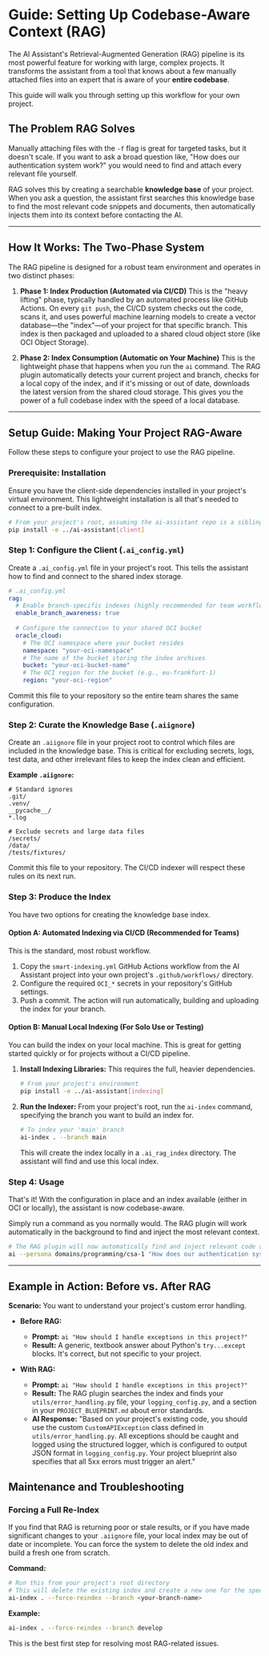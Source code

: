 # Guide: Setting Up Codebase-Aware Context (RAG)

The AI Assistant's Retrieval-Augmented Generation (RAG) pipeline is its most powerful feature for working with large, complex projects. It transforms the assistant from a tool that knows about a few manually attached files into an expert that is aware of your **entire codebase**.

This guide will walk you through setting up this workflow for your own project.

## The Problem RAG Solves

Manually attaching files with the `-f` flag is great for targeted tasks, but it doesn't scale. If you want to ask a broad question like, "How does our authentication system work?" you would need to find and attach every relevant file yourself.

RAG solves this by creating a searchable **knowledge base** of your project. When you ask a question, the assistant first searches this knowledge base to find the most relevant code snippets and documents, then automatically injects them into its context before contacting the AI.

---

## How It Works: The Two-Phase System

The RAG pipeline is designed for a robust team environment and operates in two distinct phases:

1.  **Phase 1: Index Production (Automated via CI/CD)**
    This is the "heavy lifting" phase, typically handled by an automated process like GitHub Actions. On every `git push`, the CI/CD system checks out the code, scans it, and uses powerful machine learning models to create a vector database—the "index"—of your project for that specific branch. This index is then packaged and uploaded to a shared cloud object store (like OCI Object Storage).

2.  **Phase 2: Index Consumption (Automatic on Your Machine)**
    This is the lightweight phase that happens when you run the `ai` command. The RAG plugin automatically detects your current project and branch, checks for a local copy of the index, and if it's missing or out of date, downloads the latest version from the shared cloud storage. This gives you the power of a full codebase index with the speed of a local database.

---

## Setup Guide: Making Your Project RAG-Aware

Follow these steps to configure your project to use the RAG pipeline.

### Prerequisite: Installation

Ensure you have the client-side dependencies installed in your project's virtual environment. This lightweight installation is all that's needed to connect to a pre-built index.

```bash
# From your project's root, assuming the ai-assistant repo is a sibling directory
pip install -e ../ai-assistant[client]
```

### Step 1: Configure the Client (`.ai_config.yml`)

Create a `.ai_config.yml` file in your project's root. This tells the assistant how to find and connect to the shared index storage.

```yaml
# .ai_config.yml
rag:
  # Enable branch-specific indexes (highly recommended for team workflows)
  enable_branch_awareness: true
  
  # Configure the connection to your shared OCI bucket
  oracle_cloud:
    # The OCI namespace where your bucket resides
    namespace: "your-oci-namespace"
    # The name of the bucket storing the index archives
    bucket: "your-oci-bucket-name"
    # The OCI region for the bucket (e.g., eu-frankfurt-1)
    region: "your-oci-region"
```
Commit this file to your repository so the entire team shares the same configuration.

### Step 2: Curate the Knowledge Base (`.aiignore`)

Create an `.aiignore` file in your project root to control which files are included in the knowledge base. This is critical for excluding secrets, logs, test data, and other irrelevant files to keep the index clean and efficient.

**Example `.aiignore`:**
```
# Standard ignores
.git/
.venv/
__pycache__/
*.log

# Exclude secrets and large data files
/secrets/
/data/
/tests/fixtures/
```
Commit this file to your repository. The CI/CD indexer will respect these rules on its next run.

### Step 3: Produce the Index

You have two options for creating the knowledge base index.

#### Option A: Automated Indexing via CI/CD (Recommended for Teams)

This is the standard, most robust workflow.
1.  Copy the `smart-indexing.yml` GitHub Actions workflow from the AI Assistant project into your own project's `.github/workflows/` directory.
2.  Configure the required `OCI_*` secrets in your repository's GitHub settings.
3.  Push a commit. The action will run automatically, building and uploading the index for your branch.

#### Option B: Manual Local Indexing (For Solo Use or Testing)

You can build the index on your local machine. This is great for getting started quickly or for projects without a CI/CD pipeline.

1.  **Install Indexing Libraries:** This requires the full, heavier dependencies.
    ```bash
    # From your project's environment
    pip install -e ../ai-assistant[indexing]
    ```

2.  **Run the Indexer:** From your project's root, run the `ai-index` command, specifying the branch you want to build an index for.
    ```bash
    # To index your 'main' branch
    ai-index . --branch main
    ```
    This will create the index locally in a `.ai_rag_index` directory. The assistant will find and use this local index.

### Step 4: Usage

That's it! With the configuration in place and an index available (either in OCI or locally), the assistant is now codebase-aware.

Simply run a command as you normally would. The RAG plugin will work automatically in the background to find and inject the most relevant context.

```bash
# The RAG plugin will now automatically find and inject relevant code and docs
ai --persona domains/programming/csa-1 "How does our authentication system work?"
```

---

## Example in Action: Before vs. After RAG

**Scenario:** You want to understand your project's custom error handling.

*   **Before RAG:**
    *   **Prompt:** `ai "How should I handle exceptions in this project?"`
    *   **Result:** A generic, textbook answer about Python's `try...except` blocks. It's correct, but not specific to your project.

*   **With RAG:**
    *   **Prompt:** `ai "How should I handle exceptions in this project?"`
    *   **Result:** The RAG plugin searches the index and finds your `utils/error_handling.py` file, your `logging_config.py`, and a section in your `PROJECT_BLUEPRINT.md` about error standards.
    *   **AI Response:** "Based on your project's existing code, you should use the custom `CustomAPIException` class defined in `utils/error_handling.py`. All exceptions should be caught and logged using the structured logger, which is configured to output JSON format in `logging_config.py`. Your project blueprint also specifies that all 5xx errors must trigger an alert."

## Maintenance and Troubleshooting

### Forcing a Full Re-Index

If you find that RAG is returning poor or stale results, or if you have made significant changes to your `.aiignore` file, your local index may be out of date or incomplete. You can force the system to delete the old index and build a fresh one from scratch.

**Command:**
```bash
# Run this from your project's root directory
# This will delete the existing index and create a new one for the specified branch
ai-index . --force-reindex --branch <your-branch-name>
```
**Example:**
```bash
ai-index . --force-reindex --branch develop
```
This is the best first step for resolving most RAG-related issues.
